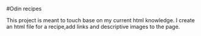 #Odin recipes

This project is meant to touch base on my current html knowledge.
I create an html file for a recipe,add links and descriptive images to the page.  
